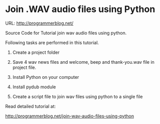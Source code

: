 # Join .WAV audio files using Python

URL: http://programmerblog.net/

Source Code for Tutorial join wav audio files using python.

Following tasks are performed in this tutorial.

1. Create a project folder

2. Save 4 wav news files and welcome, beep and thank-you.wav file in project file.

3. Install Python on your computer

4. Install pydub module

5. Create a script file to join wav files using python to a single file

Read detailed tutorial at:

http://programmerblog.net/join-wav-audio-files-using-python
